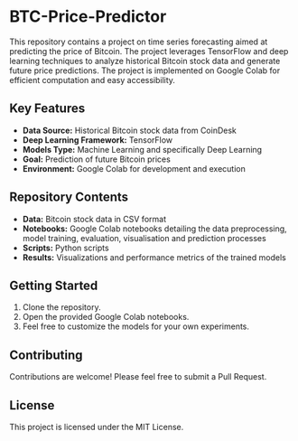 # BTC-Price-Predictor
This repository contains a project on time series forecasting aimed at predicting the price of Bitcoin. The project leverages TensorFlow and deep learning techniques to analyze historical Bitcoin stock data and generate future price predictions. The project is implemented on Google Colab for efficient computation and easy accessibility.

## Key Features
- **Data Source:** Historical Bitcoin stock data from CoinDesk
- **Deep Learning Framework:** TensorFlow
- **Models Type:** Machine Learning and specifically Deep Learning
- **Goal:** Prediction of future Bitcoin prices
- **Environment:** Google Colab for development and execution

## Repository Contents
- **Data:** Bitcoin stock data in CSV format
- **Notebooks:** Google Colab notebooks detailing the data preprocessing, model training, evaluation, visualisation and prediction processes
- **Scripts:** Python scripts
- **Results:** Visualizations and performance metrics of the trained models

## Getting Started
1. Clone the repository.
2. Open the provided Google Colab notebooks.
3. Feel free to customize the models for your own experiments.

## Contributing
Contributions are welcome! Please feel free to submit a Pull Request.

## License
This project is licensed under the MIT License.
